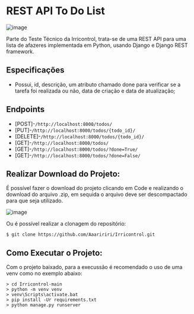# REST API To Do List
![image](https://user-images.githubusercontent.com/64850642/138717317-1ea48785-d968-4436-8625-f634d47c694a.png)


Parte do Teste Técnico da Irricontrol, trata-se de uma REST API para uma lista de afazeres implementada em Python, usando Django e Django REST framework.

## Especificações

* Possui, id, descrição, um atributo chamado done para verificar se a tarefa foi realizada ou não, data de criação e data de atualização;

## Endpoints

* [POST]-`/http://localhost:8000/todos/`
* [PUT]-`/http://localhost:8000/todos/{todo_id}/`
* [DELETE]-`/http://localhost:8000/todos/{todo_id}/`
* [GET]-`/http://localhost:8000/todos/`
* [GET]-`/http://localhost:8000/todos/?done=True/`
* [GET]-`/http://localhost:8000/todos/?done=False/`

## Realizar Download do Projeto:
É possível fazer o download do projeto clicando em Code e realizando o download do arquivo .zip, em sequida o arquivo deve ser descompactado para que seja utilizado.

![image](https://user-images.githubusercontent.com/64850642/138732772-5ce6b349-4550-4ade-a526-f57ee61449f0.png)

Ou é possível realizar a clonagem do repositório:
    
    $ git clone https://github.com/Aaaririri/Irricontrol.git
    
## Como Executar o Projeto:
Com o projeto baixado, para a execussão é recomendado o uso de uma venv como no exemplo abaixo:

    > cd Irricontrol-main
    > python -m venv venv
    > venv\Scripts\activate.bat
    > pip install -Ur requirements.txt
    > python manage.py runserver
 
